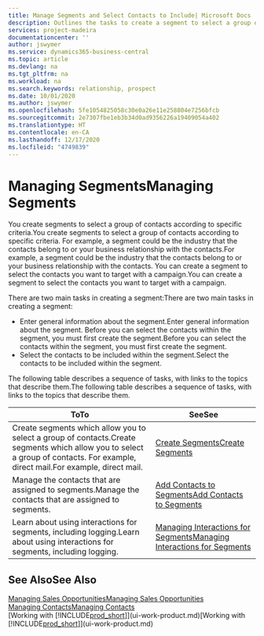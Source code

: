 ```yaml
---
title: Manage Segments and Select Contacts to Include| Microsoft Docs
description: Outlines the tasks to create a segment to select a group of contacts according to specific criteria, for example, contacts in a particular industry that you want to target.
services: project-madeira
documentationcenter: ''
author: jswymer
ms.service: dynamics365-business-central
ms.topic: article
ms.devlang: na
ms.tgt_pltfrm: na
ms.workload: na
ms.search.keywords: relationship, prospect
ms.date: 10/01/2020
ms.author: jswymer
ms.openlocfilehash: 5fe1054825058c30e0a26e11e258804e7256bfcb
ms.sourcegitcommit: 2e7307fbe1eb3b34d0ad9356226a19409054a402
ms.translationtype: HT
ms.contentlocale: en-CA
ms.lasthandoff: 12/17/2020
ms.locfileid: "4749839"
---
```

# <a name="managing-segments"></a><span data-ttu-id="c970c-103">Managing Segments</span><span class="sxs-lookup"><span data-stu-id="c970c-103">Managing Segments</span></span>
<span data-ttu-id="c970c-104">You create segments to select a group of contacts according to specific criteria.</span><span class="sxs-lookup"><span data-stu-id="c970c-104">You create segments to select a group of contacts according to specific criteria.</span></span> <span data-ttu-id="c970c-105">For example, a segment could be the industry that the contacts belong to or your business relationship with the contacts.</span><span class="sxs-lookup"><span data-stu-id="c970c-105">For example, a segment could be the industry that the contacts belong to or your business relationship with the contacts.</span></span> <span data-ttu-id="c970c-106">You can create a segment to select the contacts you want to target with a campaign.</span><span class="sxs-lookup"><span data-stu-id="c970c-106">You can create a segment to select the contacts you want to target with a campaign.</span></span>

<span data-ttu-id="c970c-107">There are two main tasks in creating a segment:</span><span class="sxs-lookup"><span data-stu-id="c970c-107">There are two main tasks in creating a segment:</span></span>

* <span data-ttu-id="c970c-108">Enter general information about the segment.</span><span class="sxs-lookup"><span data-stu-id="c970c-108">Enter general information about the segment.</span></span> <span data-ttu-id="c970c-109">Before you can select the contacts within the segment, you must first create the segment.</span><span class="sxs-lookup"><span data-stu-id="c970c-109">Before you can select the contacts within the segment, you must first create the segment.</span></span>
* <span data-ttu-id="c970c-110">Select the contacts to be included within the segment.</span><span class="sxs-lookup"><span data-stu-id="c970c-110">Select the contacts to be included within the segment.</span></span>

<span data-ttu-id="c970c-111">The following table describes a sequence of tasks, with links to the topics that describe them.</span><span class="sxs-lookup"><span data-stu-id="c970c-111">The following table describes a sequence of tasks, with links to the topics that describe them.</span></span>

| <span data-ttu-id="c970c-112">To</span><span class="sxs-lookup"><span data-stu-id="c970c-112">To</span></span> | <span data-ttu-id="c970c-113">See</span><span class="sxs-lookup"><span data-stu-id="c970c-113">See</span></span> |
| --- | --- |
| <span data-ttu-id="c970c-114">Create segments which allow you to select a group of contacts.</span><span class="sxs-lookup"><span data-stu-id="c970c-114">Create segments which allow you to select a group of contacts.</span></span> <span data-ttu-id="c970c-115">For example, direct mail.</span><span class="sxs-lookup"><span data-stu-id="c970c-115">For example, direct mail.</span></span> |[<span data-ttu-id="c970c-116">Create Segments</span><span class="sxs-lookup"><span data-stu-id="c970c-116">Create Segments</span></span>](marketing-how-create-segment.md) |
| <span data-ttu-id="c970c-117">Manage the contacts that are assigned to segments.</span><span class="sxs-lookup"><span data-stu-id="c970c-117">Manage the contacts that are assigned to segments.</span></span> |[<span data-ttu-id="c970c-118">Add Contacts to Segments</span><span class="sxs-lookup"><span data-stu-id="c970c-118">Add Contacts to Segments</span></span>](marketing-add-contact-segment.md) |
| <span data-ttu-id="c970c-119">Learn about using interactions for segments, including logging.</span><span class="sxs-lookup"><span data-stu-id="c970c-119">Learn about using interactions for segments, including logging.</span></span> |[<span data-ttu-id="c970c-120">Managing Interactions for Segments</span><span class="sxs-lookup"><span data-stu-id="c970c-120">Managing Interactions for Segments</span></span>](marketing-interaction-segments.md) |

## <a name="see-also"></a><span data-ttu-id="c970c-121">See Also</span><span class="sxs-lookup"><span data-stu-id="c970c-121">See Also</span></span>
[<span data-ttu-id="c970c-122">Managing Sales Opportunities</span><span class="sxs-lookup"><span data-stu-id="c970c-122">Managing Sales Opportunities</span></span>](marketing-manage-sales-opportunities.md)  
[<span data-ttu-id="c970c-123">Managing Contacts</span><span class="sxs-lookup"><span data-stu-id="c970c-123">Managing Contacts</span></span>](marketing-contacts.md)  
<span data-ttu-id="c970c-124">[Working with [!INCLUDE[prod_short](includes/prod_short.md)]](ui-work-product.md)</span><span class="sxs-lookup"><span data-stu-id="c970c-124">[Working with [!INCLUDE[prod_short](includes/prod_short.md)]](ui-work-product.md)</span></span>
